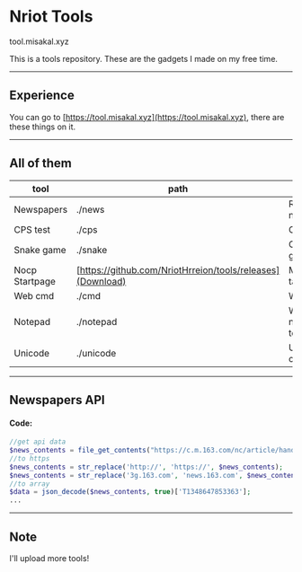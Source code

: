 # Nriot Tools
tool.misakal.xyz

This is a tools repository. These are the gadgets I made on my free time.

---
## Experience
You can go to [https://tool.misakal.xyz](https://tool.misakal.xyz), there are these things on it.

---
## All of them
tool|path|function
---|---|---
Newspapers|./news|Read some news
CPS test|./cps|CPS tester
Snake game|./snake|Classic little game
Nocp Startpage|[https://github.com/NriotHrreion/tools/releases](Download)|More concise tab page
Web cmd|./cmd|Web cmd
Notepad|./notepad|Web notepad(ctrl+s to save file)
Unicode|./unicode|Unicode converter

---
## Newspapers API
#### Code:
```php
//get api data
$news_contents = file_get_contents("https://c.m.163.com/nc/article/handline/T1348647853363/0-40.html");
//to https
$news_contents = str_replace('http://', 'https://', $news_contents);
$news_contents = str_replace('3g.163.com', 'news.163.com', $news_contents);
//to array
$data = json_decode($news_contents, true)['T1348647853363'];
...
```

---
## Note
I'll upload more tools!
